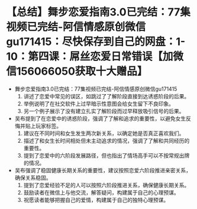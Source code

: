 # 【总结】舞步恋爱指南3.0已完结：77集视频已完结-阿信情感原创微信gu171415：尽快保存到自己的网盘：1-10：第四课：屌丝恋爱日常错误【加微信156066050获取十大赠品】

-   舞步恋爱指南3.0已完结：77集视频已完结-阿信情感原创微信gu171415
    1.  讲述了恋爱中常见的误区，如跳过了了解阶段直接到达诱惑阶段的后果。
    2.  举例说明了在社交软件上过早暗示性意图会给女生留下不良印象。
    3.  另一个例子展示了没有建立扎实了解阶段而过早释放吸引信号的后果。
-   吴布提到了在恋爱中的诱惑阶段，强调了了解和追求的重要性，以避免女生反悔并贴上玩家标签。
    1.  建议在不同时间和女生发生两次新关系，以确定她是否真正喜欢我们。
    2.  描述了和女生长时间相处但未主动追求的情况，强调了了解和共同经历的重要性。
    3.  提到了恋爱中的六阶段发展路径，但也指出了情场高手可以不按常规出牌的情况。
-   吴布强调了稳固健康长期关系的重要性，建议按照恋爱六阶段推进亲密关系，确保关系稳固。
    1.  提到了恋爱经验不足的人可以按照六阶段推进关系，确保健康长期关系。
    2.  鼓励读者在微信上与他交流，解答疑问，构建属于自己的心理预谋。
    3.  祝愿读者能够把握自己的爱情，构建属于自己的独特心理预谋。